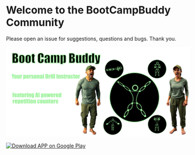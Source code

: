 # Welcome to the BootCampBuddy Community

Please open an issue for suggestions, questions and bugs. Thank you.



[![website](img/feature_teaser_less_text.png)](https://www.BootCampBuddy.net)

[![Download APP on Google Play](https://www.bootcampbuddy.net/assets/img/GetItOnGooglePlay_Badge_Web_color_English.png)](https://play.google.com/store/apps/details?id=net.bootcampbuddy.app)

